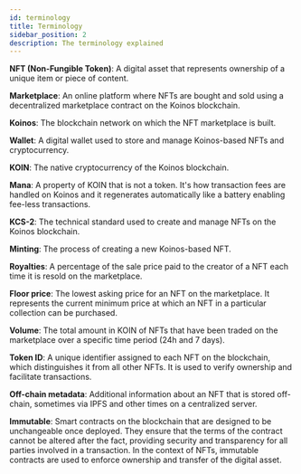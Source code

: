 ```yaml
---
id: terminology
title: Terminology
sidebar_position: 2
description: The terminology explained
---
```


**NFT (Non-Fungible Token)**: A digital asset that represents ownership of a unique item or piece of content.

**Marketplace**: An online platform where NFTs are bought and sold using a decentralized marketplace contract on the Koinos blockchain.

**Koinos**: The blockchain network on which the NFT marketplace is built.

**Wallet**: A digital wallet used to store and manage Koinos-based NFTs and cryptocurrency.

**KOIN**: The native cryptocurrency of the Koinos blockchain.

**Mana**: A property of KOIN that is not a token. It's how transaction fees are handled on Koinos and it regenerates automatically like a battery enabling fee-less transactions.

**KCS-2**: The technical standard used to create and manage NFTs on the Koinos blockchain.

**Minting**: The process of creating a new Koinos-based NFT.

**Royalties**: A percentage of the sale price paid to the creator of a NFT each time it is resold on the marketplace.

**Floor price**: The lowest asking price for an NFT on the marketplace. It represents the current minimum price at which an NFT in a particular collection can be purchased.

**Volume**: The total amount in KOIN of NFTs that have been traded on the marketplace over a specific time period (24h and 7 days).

**Token ID**: A unique identifier assigned to each NFT on the blockchain, which distinguishes it from all other NFTs. It is used to verify ownership and facilitate transactions.

**Off-chain metadata**: Additional information about an NFT that is stored off-chain, sometimes via IPFS and other times on a centralized server.

**Immutable**: Smart contracts on the blockchain that are designed to be unchangeable once deployed. They ensure that the terms of the contract cannot be altered after the fact, providing security and transparency for all parties involved in a transaction. In the context of NFTs, immutable contracts are used to enforce ownership and transfer of the digital asset.